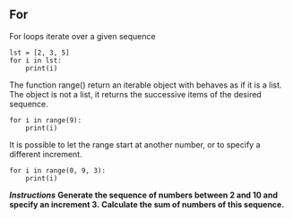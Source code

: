 ## For

For loops iterate over a given sequence

```
lst = [2, 3, 5]
for i in lst:
    print(i)
```

The function range() return an iterable object with behaves as if it is a list. The object is not a list, it returns the successive items of the desired sequence. 

```
for i in range(9):
    print(i)
```

It is possible to let the range start at another number, or to specify a different increment.

```
for i in range(0, 9, 3):
    print(i)
```

**_Instructions_**
**Generate the sequence of numbers between 2 and 10 and specify an increment 3.**
**Calculate the sum of numbers of this sequence.**
